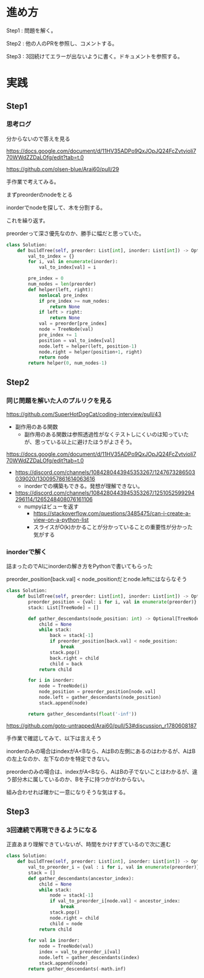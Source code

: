 # 進め方

Step1 : 問題を解く。

Step2 : 他の人のPRを参照し、コメントする。

Step3 : 3回続けてエラーが出ないように書く。ドキュメントを参照する。

# 実践

## Step1

### 思考ログ

分からないので答えを見る

https://docs.google.com/document/d/11HV35ADPo9QxJOpJQ24FcZvtvioli770WWdZZDaLOfg/edit?tab=t.0

https://github.com/olsen-blue/Arai60/pull/29

手作業で考えてみる。

まずpreorderのnodeをとる

inorderでnodeを探して、木を分割する。

これを繰り返す。

preorderって深さ優先なのか、勝手に幅だと思っていた。

```python
class Solution:
    def buildTree(self, preorder: List[int], inorder: List[int]) -> Optional[TreeNode]:
        val_to_index = {}
        for i, val in enumerate(inorder):
            val_to_index[val] = i

        pre_index = 0
        num_nodes = len(preorder)
        def helper(left, right):
            nonlocal pre_index
            if pre_index >= num_nodes:
                return None
            if left > right:
                return None
            val = preorder[pre_index]
            node = TreeNode(val)
            pre_index += 1
            position = val_to_index[val]
            node.left = helper(left, position-1)
            node.right = helper(position+1, right)
            return node
        return helper(0, num_nodes-1)
```

## Step2

### 同じ問題を解いた人のプルリクを見る

https://github.com/SuperHotDogCat/coding-interview/pull/43

- 副作用のある関数
    - 副作用のある関数は参照透過性がなくテストしにくいのは知っていたが、思っている以上に避けたほうがよさそう。

https://docs.google.com/document/d/11HV35ADPo9QxJOpJQ24FcZvtvioli770WWdZZDaLOfg/edit?tab=t.0

- https://discord.com/channels/1084280443945353267/1247673286503039020/1300957861614063616
    - inorderでの構築もできる。発想が理解できない。
- https://discord.com/channels/1084280443945353267/1251052599294296114/1265248408076161106
    - numpyはビューを返す
        - https://stackoverflow.com/questions/3485475/can-i-create-a-view-on-a-python-list
        - スライスがO(k)かかることが分かっていることの重要性が分かった気がする
        

### inorderで解く

詰まったのでAIにinorderの解き方をPythonで書いてもらった

preorder_position[back.val] < node_positionだとnode.leftにはならなそう

```python
class Solution:
    def buildTree(self, preorder: List[int], inorder: List[int]) -> Optional[TreeNode]:
        preorder_position = {val: i for i, val in enumerate(preorder)}
        stack: List[TreeNode] = []

        def gather_descendants(node_position: int) -> Optional[TreeNode]:
            child = None
            while stack:
                back = stack[-1]
                if preorder_position[back.val] < node_position:
                    break
                stack.pop()
                back.right = child
                child = back
            return child

        for i in inorder:
            node = TreeNode(i)
            node_position = preorder_position[node.val]
            node.left = gather_descendants(node_position)
            stack.append(node)

        return gather_descendants(float('-inf'))
```

https://github.com/goto-untrapped/Arai60/pull/53#discussion_r1780608187

手作業で確認してみて、以下は言えそう

inorderのみの場合はindexがA<Bなら、AはBの左側にあるのはわかるが、AはBの左上なのか、左下なのかを特定できない。

preorderのみの場合は、indexがA<Bなら、AはBの子でないことはわかるが、違う部分木に属しているのか、Bを子に持つかがわからない。

組み合わせれば確かに一意になりそうな気はする。

## Step3

### 3回連続で再現できるようになる

正直あまり理解できていないが、時間をかけすぎているので次に進む

```python
class Solution:
    def buildTree(self, preorder: List[int], inorder: List[int]) -> Optional[TreeNode]:
        val_to_preorder_i = {val : i for i, val in enumerate(preorder)}
        stack = []
        def gather_descendants(ancestor_index):
            child = None
            while stack:
                node = stack[-1]
                if val_to_preorder_i[node.val] < ancestor_index:
                    break
                stack.pop()
                node.right = child
                child = node
            return child
        
        for val in inorder:
            node = TreeNode(val)
            index = val_to_preorder_i[val]
            node.left = gather_descendants(index)
            stack.append(node)
        return gather_descendants(-math.inf)
```
